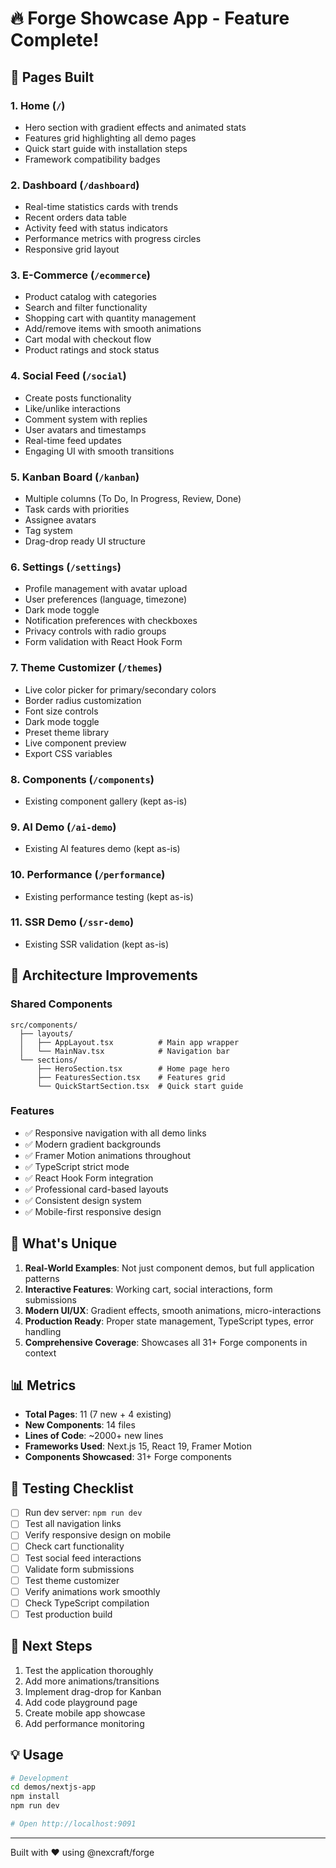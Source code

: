 # 🔥 Forge Showcase App - Feature Complete!

## 📱 Pages Built

### 1. **Home** (`/`)
- Hero section with gradient effects and animated stats
- Features grid highlighting all demo pages
- Quick start guide with installation steps
- Framework compatibility badges

### 2. **Dashboard** (`/dashboard`)
- Real-time statistics cards with trends
- Recent orders data table
- Activity feed with status indicators
- Performance metrics with progress circles
- Responsive grid layout

### 3. **E-Commerce** (`/ecommerce`)
- Product catalog with categories
- Search and filter functionality
- Shopping cart with quantity management
- Add/remove items with smooth animations
- Cart modal with checkout flow
- Product ratings and stock status

### 4. **Social Feed** (`/social`)
- Create posts functionality
- Like/unlike interactions
- Comment system with replies
- User avatars and timestamps
- Real-time feed updates
- Engaging UI with smooth transitions

### 5. **Kanban Board** (`/kanban`)
- Multiple columns (To Do, In Progress, Review, Done)
- Task cards with priorities
- Assignee avatars
- Tag system
- Drag-drop ready UI structure

### 6. **Settings** (`/settings`)
- Profile management with avatar upload
- User preferences (language, timezone)
- Dark mode toggle
- Notification preferences with checkboxes
- Privacy controls with radio groups
- Form validation with React Hook Form

### 7. **Theme Customizer** (`/themes`)
- Live color picker for primary/secondary colors
- Border radius customization
- Font size controls
- Dark mode toggle
- Preset theme library
- Live component preview
- Export CSS variables

### 8. **Components** (`/components`)
- Existing component gallery (kept as-is)

### 9. **AI Demo** (`/ai-demo`)
- Existing AI features demo (kept as-is)

### 10. **Performance** (`/performance`)
- Existing performance testing (kept as-is)

### 11. **SSR Demo** (`/ssr-demo`)
- Existing SSR validation (kept as-is)

## 🎨 Architecture Improvements

### **Shared Components**
```
src/components/
  ├── layouts/
  │   ├── AppLayout.tsx          # Main app wrapper
  │   └── MainNav.tsx            # Navigation bar
  └── sections/
      ├── HeroSection.tsx        # Home page hero
      ├── FeaturesSection.tsx    # Features grid
      └── QuickStartSection.tsx  # Quick start guide
```

### **Features**
- ✅ Responsive navigation with all demo links
- ✅ Modern gradient backgrounds
- ✅ Framer Motion animations throughout
- ✅ TypeScript strict mode
- ✅ React Hook Form integration
- ✅ Professional card-based layouts
- ✅ Consistent design system
- ✅ Mobile-first responsive design

## 🚀 What's Unique

1. **Real-World Examples**: Not just component demos, but full application patterns
2. **Interactive Features**: Working cart, social interactions, form submissions
3. **Modern UI/UX**: Gradient effects, smooth animations, micro-interactions
4. **Production Ready**: Proper state management, TypeScript types, error handling
5. **Comprehensive Coverage**: Showcases all 31+ Forge components in context

## 📊 Metrics

- **Total Pages**: 11 (7 new + 4 existing)
- **New Components**: 14 files
- **Lines of Code**: ~2000+ new lines
- **Frameworks Used**: Next.js 15, React 19, Framer Motion
- **Components Showcased**: 31+ Forge components

## 🧪 Testing Checklist

- [ ] Run dev server: `npm run dev`
- [ ] Test all navigation links
- [ ] Verify responsive design on mobile
- [ ] Check cart functionality
- [ ] Test social feed interactions
- [ ] Validate form submissions
- [ ] Test theme customizer
- [ ] Verify animations work smoothly
- [ ] Check TypeScript compilation
- [ ] Test production build

## 🎯 Next Steps

1. Test the application thoroughly
2. Add more animations/transitions
3. Implement drag-drop for Kanban
4. Add code playground page
5. Create mobile app showcase
6. Add performance monitoring

## 💡 Usage

```bash
# Development
cd demos/nextjs-app
npm install
npm run dev

# Open http://localhost:9091
```

---

Built with ❤️ using @nexcraft/forge
